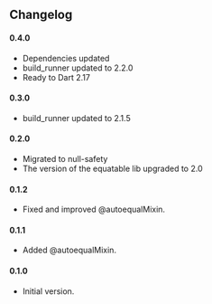 ## Changelog

#### 0.4.0
- Dependencies updated
- build_runner updated to 2.2.0
- Ready to Dart 2.17

#### 0.3.0
 - build_runner updated to 2.1.5

#### 0.2.0
 - Migrated to null-safety
 - The version of the equatable lib upgraded to 2.0

#### 0.1.2
 - Fixed and improved @autoequalMixin.

#### 0.1.1
 - Added @autoequalMixin.

#### 0.1.0
 - Initial version.

